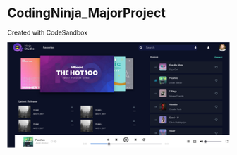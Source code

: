 # CodingNinja_MajorProject
Created with CodeSandbox

<img src="https://github.com/ezio-24/CodingNinja_MajorProject/blob/main/Screenshot%202022-04-24%20at%2010-04-53%20Ninja%20Studio%20-%20Music%20Player.png"/>
